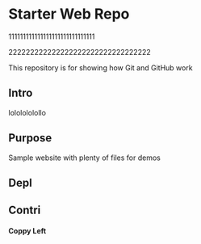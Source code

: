# Starter Web Repo
111111111111111111111111111111

222222222222222222222222222222222

This repository is for showing how Git and GitHub work

## Intro
lololololollo
## Purpose

Sample website with plenty of files for demos

## Depl

## Contri

#### Coppy Left
